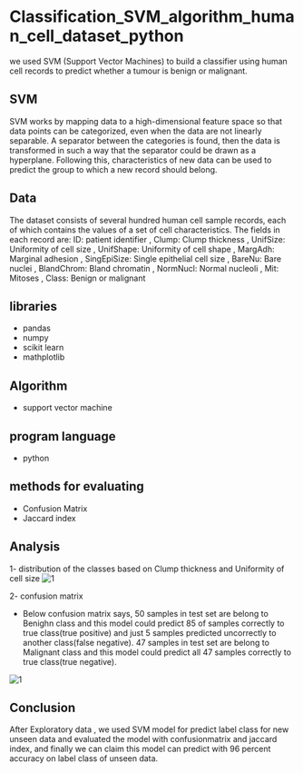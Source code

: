 # Classification_SVM_algorithm_human_cell_dataset_python
we used SVM (Support Vector Machines) to build a classifier using human cell records to  predict whether a tumour is benign or malignant.
## SVM
SVM works by mapping data to a high-dimensional feature space so that data points can be categorized, even when the data are not linearly separable. A separator between the categories is found, then the data is transformed in such a way that the separator could be drawn as a hyperplane. Following this, characteristics of new data can be used to predict the group to which a new record should belong.
## Data
The dataset consists of several hundred human cell sample records, each of which contains the values of a set of cell characteristics. The fields in each record are:
ID: patient identifier , Clump: Clump thickness , UnifSize: Uniformity of cell size , UnifShape: Uniformity of cell shape , MargAdh: Marginal adhesion , SingEpiSize: Single epithelial cell size , BareNu: Bare nuclei , BlandChrom: Bland chromatin , NormNucl: Normal nucleoli , Mit: Mitoses , Class: Benign or malignant
## libraries 
- pandas
- numpy
- scikit learn
- mathplotlib
## Algorithm
- support vector machine
## program language
- python
## methods for evaluating
- Confusion Matrix
- Jaccard index
## Analysis
1- distribution of the classes based on Clump thickness and Uniformity of cell size
![1](https://user-images.githubusercontent.com/56628918/87679621-b1bc4800-c77c-11ea-807e-2459d3e83f73.png)

2- confusion matrix
- Below confusion matrix says, 50 samples in test set are belong to Benighn class and this model could predict 85 of samples correctly to true class(true positive) and just 5 samples predicted uncorrectly to another class(false negative). 47 samples in test set are belong to Malignant class and this model could predict all 47 samples correctly to true class(true negative).

![1](https://user-images.githubusercontent.com/56628918/87679785-e29c7d00-c77c-11ea-9366-325d22a30ea3.png)
## Conclusion
After Exploratory data , we used SVM model for predict label class for new unseen data and evaluated the model with confusionmatrix and jaccard index, and finally we can claim this model can predict with 96 percent accuracy on label class of unseen data.
